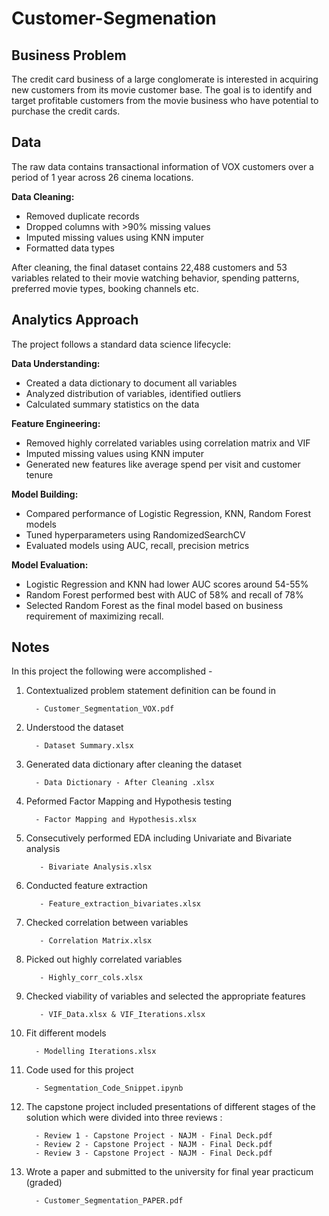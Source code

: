 # Customer-Segmenation

## Business Problem 

The credit card business of a large conglomerate is interested in acquiring new customers from its movie customer base. The goal is to identify and target profitable customers from the movie business who have potential to purchase the credit cards.

## Data

The raw data contains transactional information of VOX customers over a period of 1 year across 26 cinema locations. 

**Data Cleaning:**
- Removed duplicate records
- Dropped columns with >90% missing values 
- Imputed missing values using KNN imputer
- Formatted data types

After cleaning, the final dataset contains 22,488 customers and 53 variables related to their movie watching behavior, spending patterns, preferred movie types, booking channels etc.

## Analytics Approach

The project follows a standard data science lifecycle:

**Data Understanding:**
- Created a data dictionary to document all variables
- Analyzed distribution of variables, identified outliers
- Calculated summary statistics on the data

**Feature Engineering:**
- Removed highly correlated variables using correlation matrix and VIF
- Imputed missing values using KNN imputer
- Generated new features like average spend per visit and customer tenure 

**Model Building:**
- Compared performance of Logistic Regression, KNN, Random Forest models
- Tuned hyperparameters using RandomizedSearchCV
- Evaluated models using AUC, recall, precision metrics

**Model Evaluation:**
- Logistic Regression and KNN had lower AUC scores around 54-55%
- Random Forest performed best with AUC of 58% and recall of 78%
- Selected Random Forest as the final model based on business requirement of maximizing recall.

## Notes

In this project the following were accomplished - 

1. Contextualized problem statement definition can be found in

         - Customer_Segmentation_VOX.pdf

2. Understood the dataset

         - Dataset Summary.xlsx

3. Generated data dictionary after cleaning the dataset

         - Data Dictionary - After Cleaning .xlsx

4. Peformed Factor Mapping and Hypothesis testing

         - Factor Mapping and Hypothesis.xlsx

5. Consecutively performed EDA including Univariate and Bivariate analysis
    
          - Bivariate Analysis.xlsx

6. Conducted feature extraction

          - Feature_extraction_bivariates.xlsx

7. Checked correlation between variables

          - Correlation Matrix.xlsx

8. Picked out highly correlated variables

          - Highly_corr_cols.xlsx

9. Checked viability of variables and selected the appropriate features

          - VIF_Data.xlsx & VIF_Iterations.xlsx

10. Fit different models

          - Modelling Iterations.xlsx

11. Code used for this project

          - Segmentation_Code_Snippet.ipynb

12. The capstone project included presentations of different stages of the solution which were divided into three reviews : 

          - Review 1 - Capstone Project - NAJM - Final Deck.pdf
          - Review 2 - Capstone Project - NAJM - Final Deck.pdf
          - Review 3 - Capstone Project - NAJM - Final Deck.pdf
   
13. Wrote a paper and submitted to the university for final year practicum (graded)

          - Customer_Segmentation_PAPER.pdf 



